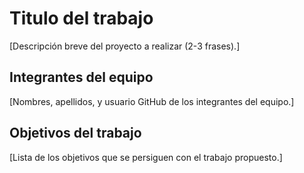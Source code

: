 # Titulo del trabajo

[Descripción breve del proyecto a realizar (2-3 frases).]

## Integrantes del equipo

[Nombres, apellidos, y usuario GitHub de los integrantes del equipo.]

## Objetivos del trabajo

[Lista de los objetivos que se persiguen con el trabajo propuesto.]
